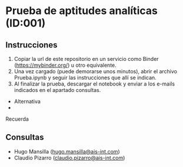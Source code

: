 # Prueba de aptitudes analíticas (ID:001)

## Instrucciones 
1. Copiar la url de este repositorio en un servicio como Binder (https://mybinder.org/) u otro equivalente. 
2. Una vez cargado (puede demorarse unos minutos), abrir el archivo Prueba.ipynb y seguir las instrucciones que allí se indican.  
3. Al finalizar la prueba, descargar el notebook y enviar a los e-mails indicados en el apartado consultas.

- Alternativa
- 

Recuerda 

## Consultas
- Hugo Mansilla (hugo.mansilla@ais-int.com)
- Claudio Pizarro (claudio.pizarro@ais-int.com)
